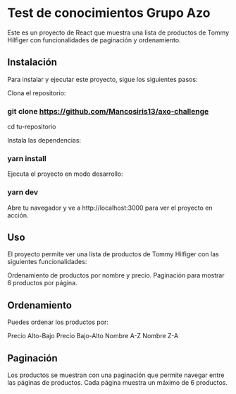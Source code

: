 # Test de conocimientos Grupo Azo

Este es un proyecto de React que muestra una lista de productos de Tommy Hilfiger con funcionalidades de paginación y ordenamiento.

## Instalación
Para instalar y ejecutar este proyecto, sigue los siguientes pasos:

Clona el repositorio:
### git clone https://github.com/Mancosiris13/axo-challenge
cd tu-repositorio

Instala las dependencias:

### yarn install
Ejecuta el proyecto en modo desarrollo:

### yarn dev
Abre tu navegador y ve a http://localhost:3000 para ver el proyecto en acción.


## Uso
El proyecto permite ver una lista de productos de Tommy Hilfiger con las siguientes funcionalidades:

Ordenamiento de productos por nombre y precio.
Paginación para mostrar 6 productos por página.

## Ordenamiento
Puedes ordenar los productos por:

Precio Alto-Bajo
Precio Bajo-Alto
Nombre A-Z
Nombre Z-A

## Paginación
Los productos se muestran con una paginación que permite navegar entre las páginas de productos. Cada página muestra un máximo de 6 productos.
